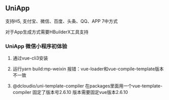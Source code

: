 ## UniApp

支持H5, 支付宝、微信、百度、头条、QQ、APP 7中方式

对于App生成方式需要HBuilderX工具支持

### UniApp 微信小程序初体验

1. 通过vue-cli3安装

2. 运行yarn build:mp-weixin 报错：vue-loader和vue-compile-template版本不一致

3. @dcloudio/uni-template-compiler 在packages里面用一个vue-template-compiler 固定了版本号2.6.10 版本需要固定vue版本2.6.10
